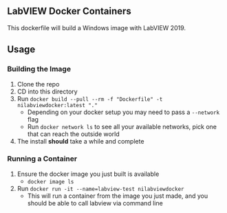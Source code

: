 ## LabVIEW Docker Containers

This dockerfile will build a Windows image with LabVIEW 2019.

## Usage

### Building the Image

1. Clone the repo
1. CD into this directory
1. Run `docker build --pull --rm -f "Dockerfile" -t nilabviewdocker:latest "."`
    * Depending on your docker setup you may need to pass a `--network` flag
    * Run `docker network ls` to see all your available networks, pick one that can reach the outside world
1. The install __should__ take a while and complete

### Running a Container

1. Ensure the docker image you just built is available
    * `docker image ls`
1. Run `docker run -it --name=labview-test nilabviewdocker`
    * This will run a container from the image you just made, and you should be able to call labview via command line

